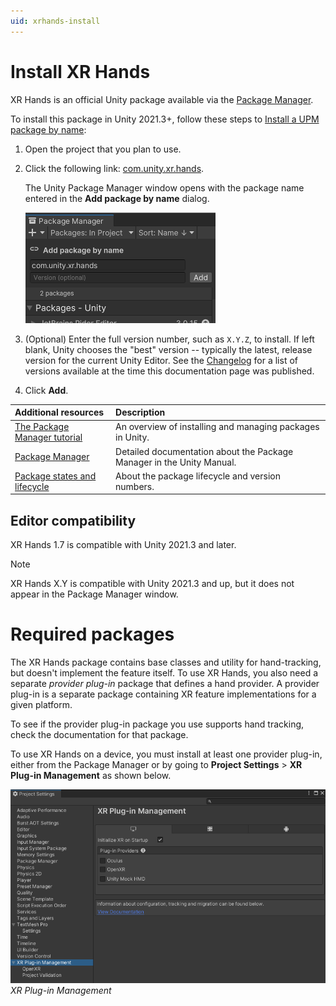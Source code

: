 ```yaml
---
uid: xrhands-install
---
```

# Install XR Hands

XR Hands is an official Unity package available via the [Package Manager](https://learn.unity.com/tutorial/the-package-manager).

To install this package in Unity 2021.3+, follow these steps to [Install a UPM package by name](xref:upm-ui-quick):

1. Open the project that you plan to use.
2. Click the following link: [com.unity.xr.hands](com.unity3d.kharma:upmpackage/com.unity.xr.hands).

   The Unity Package Manager window opens with the package name entered in the **Add package by name** dialog.

   ![](../images/install.png)

3. (Optional) Enter the full version number, such as <code class="long_version">X.Y.Z</code>, to install. If left blank, Unity chooses the "best" version -- typically the latest, release version for the current Unity Editor. See the [Changelog](xref:xrhands-changelog) for a list of versions available at the time this documentation page was published.
4. Click **Add**.

| Additional resources | Description |
| :------------------- | :---------- |
| [The Package Manager tutorial](https://learn.unity.com/tutorial/the-package-manager#) | An overview of installing and managing packages in Unity. |
| [Package Manager](xref:upm-ui) | Detailed documentation about the Package Manager in the Unity Manual. |
| [Package states and lifecycle](xref:upm-lifecycle) | About the package lifecycle and version numbers. |

## Editor compatibility

XR Hands 1.7 is compatible with Unity 2021.3 and later.

> [!NOTE]
> XR Hands <span class="short_version">X.Y</span> is compatible with Unity 2021.3 and up, but it does not appear in the Package Manager window.

# Required packages

The XR Hands package contains base classes and utility for hand-tracking, but doesn't implement the feature itself. To use XR Hands, you also need a separate *provider plug-in* package that defines a hand provider. A provider plug-in is a separate package containing XR feature implementations for a given platform.

To see if the provider plug-in package you use supports hand tracking, check the documentation for that package.

To use XR Hands on a device, you must install at least one provider plug-in, either from the Package Manager or by going to **Project Settings** > **XR Plug-in Management** as shown below.

![The XR Plug-in Management category of the Project Settings window displays an interface for downloading XR Hands provider plug-ins for supported platforms](../images/enable-openxr-plugin.png)<br/>*XR Plug-in Management*

<script>
const longVersions = document.querySelectorAll(".long_version");
for(let i = 0; i < longVersions.length; i++){
    longVersions[i].innerText = thisPackageMetaData["version"];
}

const shortVersions = document.querySelectorAll(".short_version");
const versionSegments = thisPackageMetaData["version"].split('.');
const shortVersion = `${versionSegments[0]}.${versionSegments[1]}`;
for(let i = 0; i < shortVersions.length; i++){
    shortVersions[i].innerText = shortVersion;
}
</script>
